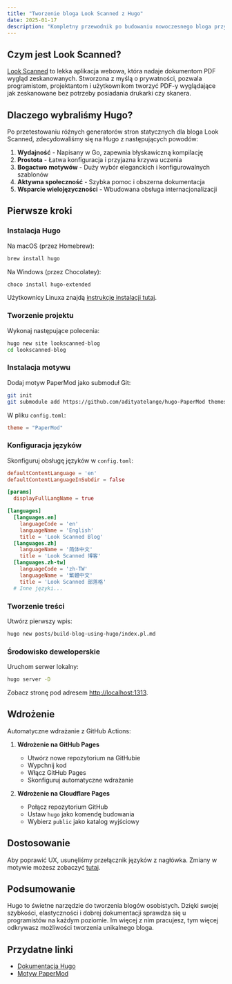 ```yaml
---
title: "Tworzenie bloga Look Scanned z Hugo"
date: 2025-01-17
description: "Kompletny przewodnik po budowaniu nowoczesnego bloga przy użyciu generatora stron statycznych Hugo. Od instalacji po wdrożenie, wraz z konfiguracją i dostosowaniem - odpowiedni dla programistów na każdym poziomie."
---
```


## Czym jest Look Scanned?

[Look Scanned](https://lookscanned.io) to lekka aplikacja webowa, która nadaje dokumentom PDF wygląd zeskanowanych. Stworzona z myślą o prywatności, pozwala programistom, projektantom i użytkownikom tworzyć PDF-y wyglądające jak zeskanowane bez potrzeby posiadania drukarki czy skanera.

## Dlaczego wybraliśmy Hugo?

Po przetestowaniu różnych generatorów stron statycznych dla bloga Look Scanned, zdecydowaliśmy się na Hugo z następujących powodów:

1. **Wydajność** - Napisany w Go, zapewnia błyskawiczną kompilację
2. **Prostota** - Łatwa konfiguracja i przyjazna krzywa uczenia
3. **Bogactwo motywów** - Duży wybór eleganckich i konfigurowalnych szablonów
4. **Aktywna społeczność** - Szybka pomoc i obszerna dokumentacja
5. **Wsparcie wielojęzyczności** - Wbudowana obsługa internacjonalizacji

## Pierwsze kroki

### Instalacja Hugo

Na macOS (przez Homebrew):

```bash
brew install hugo
```

Na Windows (przez Chocolatey):

```bash
choco install hugo-extended
```

Użytkownicy Linuxa znajdą [instrukcję instalacji tutaj](https://gohugo.io/installation/linux/).

### Tworzenie projektu

Wykonaj następujące polecenia:

```bash
hugo new site lookscanned-blog
cd lookscanned-blog
```

### Instalacja motywu

Dodaj motyw PaperMod jako submoduł Git:

```bash
git init
git submodule add https://github.com/adityatelange/hugo-PaperMod themes/PaperMod
```

W pliku `config.toml`:

```toml
theme = "PaperMod"
```

### Konfiguracja języków

Skonfiguruj obsługę języków w `config.toml`:

```toml
defaultContentLanguage = 'en'
defaultContentLanguageInSubdir = false

[params]
  displayFullLangName = true

[languages]
  [languages.en]
    languageCode = 'en'
    languageName = 'English'
    title = 'Look Scanned Blog'
  [languages.zh]
    languageName = '简体中文'
    title = 'Look Scanned 博客'
  [languages.zh-tw]
    languageCode = 'zh-TW'
    languageName = '繁體中文'
    title = 'Look Scanned 部落格'
  # Inne języki...
```

### Tworzenie treści

Utwórz pierwszy wpis:

```bash
hugo new posts/build-blog-using-hugo/index.pl.md
```

### Środowisko deweloperskie

Uruchom serwer lokalny:

```bash
hugo server -D
```

Zobacz stronę pod adresem [http://localhost:1313](http://localhost:1313).

## Wdrożenie

Automatyczne wdrażanie z GitHub Actions:

1. **Wdrożenie na GitHub Pages**

   - Utwórz nowe repozytorium na GitHubie
   - Wypchnij kod
   - Włącz GitHub Pages
   - Skonfiguruj automatyczne wdrażanie

2. **Wdrożenie na Cloudflare Pages**
   - Połącz repozytorium GitHub
   - Ustaw `hugo` jako komendę budowania
   - Wybierz `public` jako katalog wyjściowy

## Dostosowanie

Aby poprawić UX, usunęliśmy przełącznik języków z nagłówka. Zmiany w motywie możesz zobaczyć [tutaj](https://github.com/lookscanned/lookscanned-blog/blob/main/layouts/partials/header.html).

## Podsumowanie

Hugo to świetne narzędzie do tworzenia blogów osobistych. Dzięki swojej szybkości, elastyczności i dobrej dokumentacji sprawdza się u programistów na każdym poziomie. Im więcej z nim pracujesz, tym więcej odkrywasz możliwości tworzenia unikalnego bloga.

## Przydatne linki

- [Dokumentacja Hugo](https://gohugo.io/documentation/)
- [Motyw PaperMod](https://github.com/adityatelange/hugo-PaperMod)
